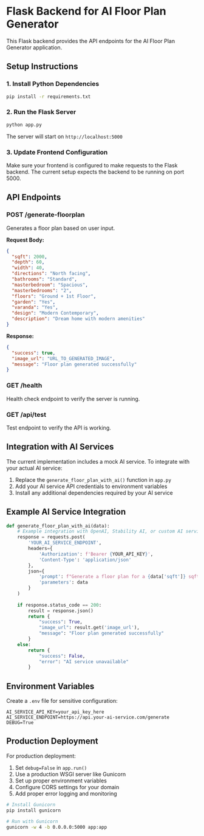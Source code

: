 # Flask Backend for AI Floor Plan Generator

This Flask backend provides the API endpoints for the AI Floor Plan Generator application.

## Setup Instructions

### 1. Install Python Dependencies

```bash
pip install -r requirements.txt
```

### 2. Run the Flask Server

```bash
python app.py
```

The server will start on `http://localhost:5000`

### 3. Update Frontend Configuration

Make sure your frontend is configured to make requests to the Flask backend. The current setup expects the backend to be running on port 5000.

## API Endpoints

### POST /generate-floorplan
Generates a floor plan based on user input.

**Request Body:**
```json
{
  "sqft": 2000,
  "depth": 60,
  "width": 40,
  "directions": "North facing",
  "bathrooms": "Standard",
  "masterbedroom": "Spacious",
  "masterbedrooms": "2",
  "floors": "Ground + 1st Floor",
  "garden": "Yes",
  "varanda": "Yes",
  "design": "Modern Contemporary",
  "description": "Dream home with modern amenities"
}
```

**Response:**
```json
{
  "success": true,
  "image_url": "URL_TO_GENERATED_IMAGE",
  "message": "Floor plan generated successfully"
}
```

### GET /health
Health check endpoint to verify the server is running.

### GET /api/test
Test endpoint to verify the API is working.

## Integration with AI Services

The current implementation includes a mock AI service. To integrate with your actual AI service:

1. Replace the `generate_floor_plan_with_ai()` function in `app.py`
2. Add your AI service API credentials to environment variables
3. Install any additional dependencies required by your AI service

## Example AI Service Integration

```python
def generate_floor_plan_with_ai(data):
    # Example integration with OpenAI, Stability AI, or custom AI service
    response = requests.post(
        'YOUR_AI_SERVICE_ENDPOINT',
        headers={
            'Authorization': f'Bearer {YOUR_API_KEY}',
            'Content-Type': 'application/json'
        },
        json={
            'prompt': f"Generate a floor plan for a {data['sqft']} sqft house...",
            'parameters': data
        }
    )
    
    if response.status_code == 200:
        result = response.json()
        return {
            "success": True,
            "image_url": result.get('image_url'),
            "message": "Floor plan generated successfully"
        }
    else:
        return {
            "success": False,
            "error": "AI service unavailable"
        }
```

## Environment Variables

Create a `.env` file for sensitive configuration:

```
AI_SERVICE_API_KEY=your_api_key_here
AI_SERVICE_ENDPOINT=https://api.your-ai-service.com/generate
DEBUG=True
```

## Production Deployment

For production deployment:

1. Set `debug=False` in `app.run()`
2. Use a production WSGI server like Gunicorn
3. Set up proper environment variables
4. Configure CORS settings for your domain
5. Add proper error logging and monitoring

```bash
# Install Gunicorn
pip install gunicorn

# Run with Gunicorn
gunicorn -w 4 -b 0.0.0.0:5000 app:app
```